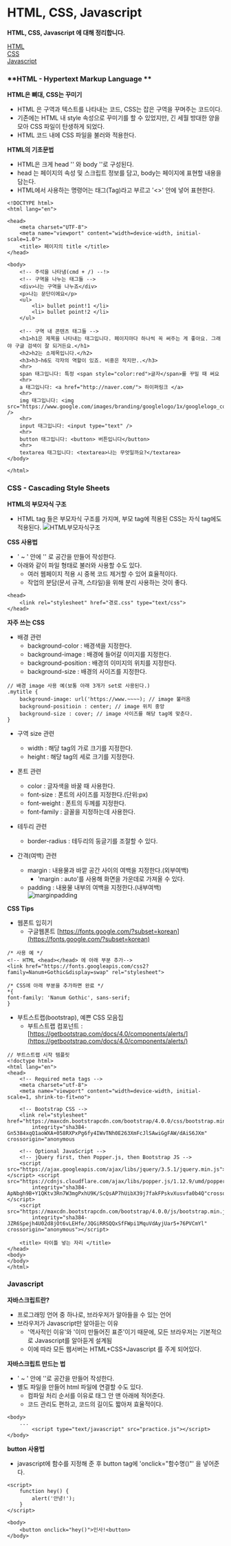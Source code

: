 # **HTML, CSS, Javascript**
**HTML, CSS, Javascript 에 대해 정리합니다.**

[HTML](#HTML-Hypertext-Markup-Language)  
[CSS](#CSS-Cascading-Style-Sheets)   
[Javascript](#Javascript)  


### **HTML - Hypertext Markup Language **
**HTML은 뼈대, CSS는 꾸미기**
- HTML 은 구역과 텍스트를 나타내는 코드, CSS는 잡은 구역을 꾸며주는 코드이다.
- 기존에는 HTML 내 style 속성으로 꾸미기를 할 수 있었지만, 긴 세월 방대한 양을 모아 CSS 파일이 탄생하게 되었다.
- HTML 코드 내에 CSS 파일을 불러와 적용한다.

**HTML의 기초문법**
- HTML은 크게 head '<head></head>' 와 body '<body></body>'로 구성된다.
- head 는 페이지의 속성 및 스크립트 정보를 담고, body는 페이지에 표현할 내용을 담는다.
- HTML에서 사용하는 명령어는 태그(Tag)라고 부르고 '<>' 안에 넣어 표현한다.
```
<!DOCTYPE html>
<html lang="en">

<head>
    <meta charset="UTF-8">
    <meta name="viewport" content="width=device-width, initial-scale=1.0">
    <title> 페이지의 title </title>
</head>

<body>
    <!-- 주석을 나타냄(cmd + /) --!>
    <!-- 구역을 나누는 태그들 -->
    <div>나는 구역을 나누죠</div>
    <p>나는 문단이에요</p>
    <ul>
        <li> bullet point!1 </li>
        <li> bullet point!2 </li>
    </ul>

    <!-- 구역 내 콘텐츠 태그들 -->
    <h1>h1은 제목을 나타내는 태그입니다. 페이지마다 하나씩 꼭 써주는 게 좋아요. 그래야 구글 검색이 잘 되거든요.</h1>
    <h2>h2는 소제목입니다.</h2>
    <h3>h3~h6도 각자의 역할이 있죠. 비중은 작지만..</h3>
    <hr>
    span 태그입니다: 특정 <span style="color:red">글자</span>를 꾸밀 때 써요
    <hr>
    a 태그입니다: <a href="http://naver.com/"> 하이퍼링크 </a>
    <hr>
    img 태그입니다: <img src="https://www.google.com/images/branding/googlelogo/1x/googlelogo_color_272x92dp.png" />
    <hr>
    input 태그입니다: <input type="text" />
    <hr>
    button 태그입니다: <button> 버튼입니다</button>
    <hr>
    textarea 태그입니다: <textarea>나는 무엇일까요?</textarea>
</body>

</html>
```


### **CSS - Cascading Style Sheets**
**HTML의 부모자식 구조**
- HTML tag 들은 부모자식 구조를 가지며, 부모 tag에 적용된 CSS는 자식 tag에도 적용된다.
![HTML부모자식구조](HTML부모자식구조.png)  

**CSS 사용법**
- '<head> ~ </head>' 안에 '<style> ~ </style>' 로 공간을 만들어 작성한다.
- 아래와 같이 파일 형태로 불러와 사용할 수도 있다.
	- 여러 웹페이지 적용 시 중복 코드 제거할 수 있어 효율적이다.
	- 작업의 분담(문서 규격, 스타일)을 위해 분리 사용하는 것이 좋다.
```
<head>
	<link rel="stylesheet" href="경로.css" type="text/css">
</head>
``` 

**자주 쓰는 CSS**
- 배경 관련
	- background-color : 배경색을 지정한다.
	- background-image : 배경에 들어갈 이미지를 지정한다.
	- background-position : 배경의 이미지의 위치를 지정한다.
	- background-size : 배경의 사이즈를 지정한다.
```
// 배경 image 사용 예(보통 아래 3개가 set로 사용된다.)
.mytitle {
	background-image: url('https://www.~~~~); // image 불러옴
	background-positioin : center; // image 위치 중앙
	background-size : cover; // image 사이즈를 해당 tag에 맞춘다.
}
```
- 구역 size 관련
	- width : 해당 tag의 가로 크기를 지정한다.
	- height : 해당 tag의 세로 크기를 지정한다.

- 폰트 관련
	- color : 글자색을 바꿀 때 사용한다.
	- font-size : 폰트의 사이즈를 지정한다.(단위:px)
	- font-weight : 폰트의 두께를 지정한다.
	- font-family : 글꼴을 지정하는데 사용한다.

- 테두리 관련
	- border-radius : 테두리의 둥글기를 조절할 수 있다.

- 간격(여백) 관련
	- margin : 내용물과 바깥 공간 사이의 여백을 지정한다.(외부여백)
		- 'margin : auto'를 사용해 화면을 가운데로 가져올 수 있다.
	- padding : 내용물 내부의 여백을 지정한다.(내부여백)  
![marginpadding](marginpadding.png)  

**CSS Tips**
- 웹폰트 입히기
	- 구글웹폰트 [https://fonts.google.com/?subset=korean](https://fonts.google.com/?subset=korean)
```
/* 사용 예 */
<!-- HTML <head></head> 에 아래 부분 추가-->
<link href="https://fonts.googleapis.com/css2?family=Nanum+Gothic&display=swap" rel="stylesheet">

/* CSS에 아래 부분을 추가하면 완료 */
*{
font-family: 'Nanum Gothic', sans-serif; 
}
```	
- 부트스트랩(bootstrap), 예쁜 CSS 모음집
	- 부트스트랩 컴포넌트 : [https://getbootstrap.com/docs/4.0/components/alerts/](https://getbootstrap.com/docs/4.0/components/alerts/)
```
// 부트스트랩 시작 템플릿
<!doctype html> 
<html lang="en">
<head>
	<!-- Required meta tags -->
	<meta charset="utf-8">
	<meta name="viewport" content="width=device-width, initial-scale=1, shrink-to-fit=no">

	<!-- Bootstrap CSS -->
	<link rel="stylesheet" href="https://maxcdn.bootstrapcdn.com/bootstrap/4.0.0/css/bootstrap.min.css"
		integrity="sha384-Gn5384xqQ1aoWXA+058RXPxPg6fy4IWvTNh0E263XmFcJlSAwiGgFAW/dAiS6JXm" crossorigin="anonymous

	<!-- Optional JavaScript -->
	<!-- jQuery first, then Popper.js, then Bootstrap JS -->
	<script src="https://ajax.googleapis.com/ajax/libs/jquery/3.5.1/jquery.min.js"></script> <script src="https://cdnjs.cloudflare.com/ajax/libs/popper.js/1.12.9/umd/popper.min.js"
		integrity="sha384-ApNbgh9B+Y1QKtv3Rn7W3mgPxhU9K/ScQsAP7hUibX39j7fakFPskvXusvfa0b4Q"crossorigin="anonymous"></script>
	<script src="https://maxcdn.bootstrapcdn.com/bootstrap/4.0.0/js/bootstrap.min.js"
		integrity="sha384-JZR6Spejh4U02d8jOt6vLEHfe/JQGiRRSQQxSfFWpi1MquVdAyjUar5+76PVCmYl" crossorigin="anonymous"></script>
	
	<title> 타이틀 넣는 자리 </title>
</head>
<body>
</body> 
</html>	
```

### **Javascript**
**자바스크립트란?**
- 프로그래밍 언어 중 하나로, 브라우저가 알아들을 수 있는 언어
- 브라우저가 Javascript만 알아듣는 이유
	- '역사적인 이유'와 '이미 만들어진 표준'이기 때문에, 모든 브라우저는 기본적으로 Javascript를 알아듣게 설계됨
	- 이에 따라 모든 웹서버는 HTML+CSS+Javascript 를 주게 되어있다.

**자바스크립트 만드는 법**
- '<head> ~ </head>' 안에 '<script> ~ </script>'로 공간을 만들어 작성한다.
- 별도 파일을 만들어 html 파일에 연결할 수도 있다.
	- 컴파일 처리 순서를 이유로 <body> 태그 안 맨 아래에 적어준다.
	- 코드 관리도 편하고, 코드의 길이도 짧아져 효율적이다.
```
<body>
	...
        <script type="text/javascript" src="practice.js"></script> 
</body>
```

**button 사용법**
- javascript에 함수를 지정해 준 후 button tag에 'onclick="함수명()"' 을 넣어준다.
```
<script>
	function hey() {
		alert('안녕!');
	}
</script>

<body>
	<button onclick="hey()">인사!<button>
</body>
```


